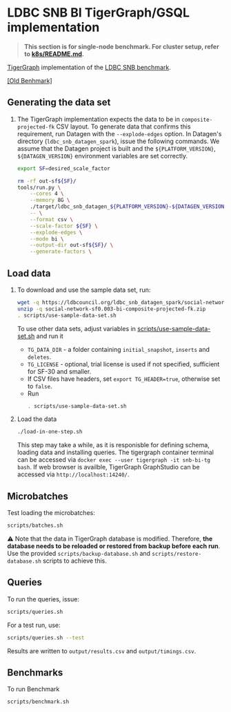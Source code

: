 # LDBC SNB BI TigerGraph/GSQL implementation
> **This section is for single-node benchmark. For cluster setup, refer to [k8s/README.md](./k8s).**

[TigerGraph](https://www.tigergraph.com) implementation of the [LDBC SNB benchmark](https://github.com/ldbc/ldbc_snb_docs). 

[[Old Benhmark]](https://github.com/tigergraph/ecosys/tree/ldbc/ldbc_benchmark/tigergraph/queries_v3)

## Generating the data set

1. The TigerGraph implementation expects the data to be in `composite-projected-fk` CSV layout. To generate data that confirms this requirement, run Datagen with the `--explode-edges` option.  In Datagen's directory (`ldbc_snb_datagen_spark`), issue the following commands. We assume that the Datagen project is built and the `${PLATFORM_VERSION}`, `${DATAGEN_VERSION}` environment variables are set correctly.

    ```bash
    export SF=desired_scale_factor
    ```

    ```bash
    rm -rf out-sf${SF}/
    tools/run.py \
        --cores 4 \
        --memory 8G \
        ./target/ldbc_snb_datagen_${PLATFORM_VERSION}-${DATAGEN_VERSION}.jar -- \
        -- \
        --format csv \
        --scale-factor ${SF} \
        --explode-edges \
        --mode bi \
        --output-dir out-sf${SF}/ \
        --generate-factors \
    ```

## Load data

1. To download and use the sample data set, run:
    ```bash
    wget -q https://ldbcouncil.org/ldbc_snb_datagen_spark/social-network-sf0.003-bi-composite-projected-fk.zip
    unzip -q social-network-sf0.003-bi-composite-projected-fk.zip    
    . scripts/use-sample-data-set.sh 
    ```
    To use other data sets, adjust variables in [scripts/use-sample-data-set.sh](scripts/use-sample-data-set.sh) and run it
    * `TG_DATA_DIR` - a folder containing `initial_snapshot`, `inserts` and `deletes`.
    * `TG_LICENSE` - optional, trial license is used if not specified, sufficient for SF-30 and smaller.
    * If CSV files have headers, set `export TG_HEADER=true`, otherwise set to `false`.  
    * Run
        ```bash
        . scripts/use-sample-data-set.sh
        ```


2. Load the data 
    ```bash
    ./load-in-one-step.sh
    ```
    This step may take a while, as it is responisble for defining schema, loading data and installing queries. The tigergraph container terminal can be accessed via `docker exec --user tigergraph -it snb-bi-tg bash`. If web browser is availble, TigerGraph GraphStudio can be accessed via `http://localhost:14240/`.

## Microbatches

Test loading the microbatches:

```bash
scripts/batches.sh
```

:warning: Note that the data in TigerGraph database is modified. Therefore, **the database needs to be reloaded or restored from backup before each run**. Use the provided `scripts/backup-database.sh` and `scripts/restore-database.sh` scripts to achieve this.

## Queries

To run the queries, issue:

```bash
scripts/queries.sh
```

For a test run, use:

```bash
scripts/queries.sh --test
```

Results are written to `output/results.csv` and `output/timings.csv`.

## Benchmarks
To run Benchmark
```bash
scripts/benchmark.sh
```